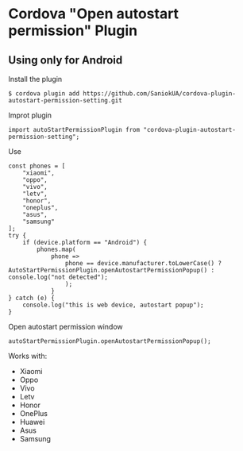 # Cordova "Open autostart permission" Plugin



## Using only for Android

Install the plugin

    $ cordova plugin add https://github.com/SaniokUA/cordova-plugin-autostart-permission-setting.git

Improt  plugin

    import autoStartPermissionPlugin from "cordova-plugin-autostart-permission-setting";


Use

    const phones = [
        "xiaomi",
        "oppo",
        "vivo",
        "letv",
        "honor",
        "oneplus",
        "asus",
        "samsung"
    ];
    try {
        if (device.platform == "Android") {
            phones.map(
                phone =>
                    phone == device.manufacturer.toLowerCase() ? AutoStartPermissionPlugin.openAutostartPermissionPopup() : console.log("not detected");
                    );
                }
    } catch (e) {
        console.log("this is web device, autostart popup");
    }
    
Open autostart permission window

    autoStartPermissionPlugin.openAutostartPermissionPopup();

Works with:

 -  Xiaomi
 -  Oppo
 -  Vivo
 -  Letv
 -  Honor
 -  OnePlus
 -  Huawei
 -  Asus
 -  Samsung
